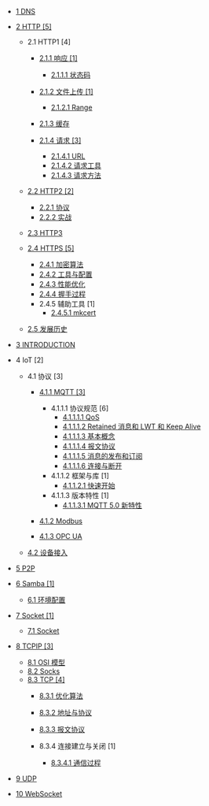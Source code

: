   - [1 DNS](/DNS/README.md)
    
  - [2 HTTP [5]](/HTTP/README.md)
    - 2.1 HTTP1 [4]
      - [2.1.1 响应 [1]](/HTTP/HTTP1/响应/README.md)
        - [2.1.1.1 状态码](/HTTP/HTTP1/响应/状态码.md)
      - [2.1.2 文件上传 [1]](/HTTP/HTTP1/文件上传/README.md)
        - [2.1.2.1 Range](/HTTP/HTTP1/文件上传/Range.md)
      - [2.1.3 缓存](/HTTP/HTTP1/缓存/README.md)
        
      - [2.1.4 请求 [3]](/HTTP/HTTP1/请求/README.md)
        - [2.1.4.1 URL](/HTTP/HTTP1/请求/URL.md)
        - [2.1.4.2 请求工具](/HTTP/HTTP1/请求/请求工具.md)
        - [2.1.4.3 请求方法](/HTTP/HTTP1/请求/请求方法.md)
    - [2.2 HTTP2 [2]](/HTTP/HTTP2/README.md)
      - [2.2.1 协议](/HTTP/HTTP2/协议.md)
      - [2.2.2 实战](/HTTP/HTTP2/实战.md)
    - [2.3 HTTP3](/HTTP/HTTP3/README.md)
      
    - [2.4 HTTPS [5]](/HTTP/HTTPS/README.md)
      - [2.4.1 加密算法](/HTTP/HTTPS/加密算法.md)
      - [2.4.2 工具与配置](/HTTP/HTTPS/工具与配置.md)
      - [2.4.3 性能优化](/HTTP/HTTPS/性能优化.md)
      - [2.4.4 握手过程](/HTTP/HTTPS/握手过程.md)
      - 2.4.5 辅助工具 [1]
        - [2.4.5.1 mkcert](/HTTP/HTTPS/辅助工具/mkcert.md)
    - [2.5 发展历史](/HTTP/发展历史.md)
  - [3 INTRODUCTION](/INTRODUCTION.md)
  - 4 IoT [2]
    - 4.1 协议 [3]
      - [4.1.1 MQTT [3]](/IoT/协议/MQTT/README.md)
        - 4.1.1.1 协议规范 [6]
          - [4.1.1.1.1 QoS](/IoT/协议/MQTT/协议规范/QoS.md)
          - [4.1.1.1.2 Retained 消息和 LWT 和 Keep Alive](/IoT/协议/MQTT/协议规范/Retained%20消息和%20LWT%20和%20Keep%20Alive.md)
          - [4.1.1.1.3 基本概念](/IoT/协议/MQTT/协议规范/基本概念.md)
          - [4.1.1.1.4 报文协议](/IoT/协议/MQTT/协议规范/报文协议.md)
          - [4.1.1.1.5 消息的发布和订阅](/IoT/协议/MQTT/协议规范/消息的发布和订阅.md)
          - [4.1.1.1.6 连接与断开](/IoT/协议/MQTT/协议规范/连接与断开.md)
        - 4.1.1.2 框架与库 [1]
          - [4.1.1.2.1 快速开始](/IoT/协议/MQTT/框架与库/快速开始.md)
        - 4.1.1.3 版本特性 [1]
          - [4.1.1.3.1 MQTT 5.0 新特性](/IoT/协议/MQTT/版本特性/MQTT%205.0%20新特性.md)
      - [4.1.2 Modbus](/IoT/协议/Modbus/README.md)
        
      - [4.1.3 OPC UA](/IoT/协议/OPC-UA/README.md)
        
    - [4.2 设备接入](/IoT/设备接入/README.md)
      
  - [5 P2P](/P2P/README.md)
    
  - [6 Samba [1]](/Samba/README.md)
    - [6.1 环境配置](/Samba/环境配置.md)
  - [7 Socket [1]](/Socket/README.md)
    - [7.1 Socket](/Socket/Socket.md)
  - [8 TCPIP [3]](/TCPIP/README.md)
    - [8.1 OSI 模型](/TCPIP/OSI%20模型.md)
    - [8.2 Socks](/TCPIP/Socks.md)
    - [8.3 TCP [4]](/TCPIP/TCP/README.md)
      - [8.3.1 优化算法](/TCPIP/TCP/优化算法.md)
      - [8.3.2 地址与协议](/TCPIP/TCP/地址与协议.md)
      - [8.3.3 报文协议](/TCPIP/TCP/报文协议/README.md)
        
      - 8.3.4 连接建立与关闭 [1]
        - [8.3.4.1 通信过程](/TCPIP/TCP/连接建立与关闭/通信过程.md)
  - [9 UDP](/UDP/README.md)
    
  - [10 WebSocket](/WebSocket/README.md)
    